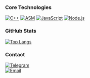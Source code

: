 ### Core Technologies  
[![C++](https://img.shields.io/badge/C++-00599C?style=flat&logo=c%2B%2B&logoColor=white)]()
[![ASM](https://img.shields.io/badge/Assembly-2C5D2B?style=flat&logo=assemblyscript&logoColor=white)]()
[![JavaScript](https://img.shields.io/badge/JavaScript-F7DF1E?style=flat&logo=javascript&logoColor=black)]()
[![Node.js](https://img.shields.io/badge/Node.js-339933?style=flat&logo=nodedotjs&logoColor=white)]()


### GitHub Stats  
[![Top Langs](https://github-readme-stats.vercel.app/api/top-langs/?username=Intrspct&layout=compact&theme=dark&hide_border=true)](https://github.com/1ntrspct)  
 

### Contact  
[![Telegram](https://img.shields.io/badge/Telegram-26A5E4?style=flat&logo=telegram&logoColor=white)](https://t.me/@intrspct)  
[![Email](https://img.shields.io/badge/Email-D14836?style=flat&logo=gmail&logoColor=white)](mailto:africanfemboy@gmail.com)  
